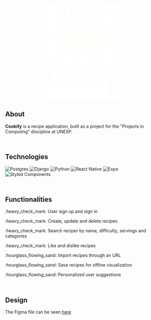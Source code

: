 <br />

<p align="center"><img src="logo.svg" alt="Cookify logo" /></p>

<h2>About</h2>
<p><b>Cookify</b> is a recipe application, built as a project for the "Projects in Computing" discipline at UNESP.</p>

<br />

<h2>Technologies</h2>
<p>
  <img src="https://img.shields.io/badge/postgres-%23336791.svg?logo=postgresql&logoColor=white&style=for-the-badge" alt="Postgres" />
  <img src="https://img.shields.io/badge/django-%23092e20.svg?logo=django&logoColor=white&style=for-the-badge" alt="Django" />
  <img src="https://img.shields.io/badge/python-%2314354c.svg?logo=python&logoColor=white&style=for-the-badge" alt="Python" />
  <img src="https://img.shields.io/badge/react_native-%2320232a.svg?style=for-the-badge&logo=react&logoColor=%2361DAFB" alt="React Native" />
  <img src="https://img.shields.io/badge/expo-1C1E24?style=for-the-badge&logo=expo&logoColor=#D04A37" alt="Expo" />
  <img src="https://img.shields.io/badge/styled--components-DB7093?style=for-the-badge&logo=styled-components&logoColor=white" alt="Styled Components" />
</p>

<br />

<h2>Functionalities</h2>
<p>:heavy_check_mark: User sign up and sign in</p>
<p>:heavy_check_mark: Create, update and delete recipes</p>
<p>:heavy_check_mark: Search reciper by name, difficulty, servings and categories</p>
<p>:heavy_check_mark: Like and dislike recipes</p>
<p>:hourglass_flowing_sand: Import recipes through an URL</p>
<p>:hourglass_flowing_sand: Save recipes for offline visualization</p>
<p>:hourglass_flowing_sand: Personalized user suggestions</p>

<br />

<h2>Design</h2>
<p>The Figma file can be seen <a href="https://www.figma.com/file/JY80eWu76AsVt3BAmiEKTm/Cookify?node-id=1%3A26&t=lZ4f1qMpFNxzUtJS-1" target="_blank"  rel="noopener noreferrer">here</a></p>
